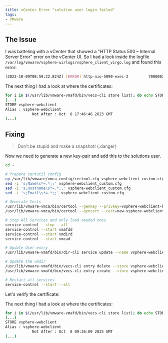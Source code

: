 ```yaml
---
title: vCenter Error "solution user login failed"
tags: 
- VMware
---
```


## The Issue

I was batteling with a vCenter that showed a "HTTP Status 500 – Internal Server Error" error on the vCenter UI.
So I had a look inside the logfile `/var/log/vmware/vsphere-ui/logs/vsphere_client_virgo.log` and found this error:

```bash
[2023-10-09T08:59:22.824Z] [ERROR] http-nio-5090-exec-2         70000028 100006 ###### com.vmware.vise.vim.security.sso.impl.NgcSolutionUser             Solution user login into domain vsphere.local failed. com.vmware.vim.sso.client.exception.AuthenticationFailedException: Provided credentials are not valid.
```

The next thing I had a look at where the certificates:

```bash
for i in $(/usr/lib/vmware-vmafd/bin/vecs-cli store list); do echo STORE $i; sudo /usr/lib/vmware-vmafd/bin/vecs-cli entry list --store $i --text | egrep "Alias|Not After"; done
(...)
STORE vsphere-webclient
Alias : vsphere-webclient
            Not After : Oct  8 17:46:46 2023 GMT
(...)
```

## Fixing


> Don't be stupid and make a snapshot!
> {.danger}

Now we need to generate a new key-pair and add this to the solutions user.

```bash
cd ~

# Prepare certutil config
cp /var/lib/vmware/vmca_config/certool.cfg vsphere-webclient_custom.cfg
sed -i 's;Name\s*=.*;;' vsphere-webclient_custom.cfg
sed -i 's;Hostname\s*=.*;;' vsphere-webclient_custom.cfg
sed -i 's;Email\s*=.*;;' vsphere-webclient_custom.cfg

# Generate Certs
/usr/lib/vmware-vmca/bin/certool --genkey --privkey=vsphere-webclient-key.priv --pubkey=vsphere-webclient-key.pub
/usr/lib/vmware-vmca/bin/certool --gencert --cert=new-vsphere-webclient.crt --privkey=vsphere-webclient-key.priv --config vsphere-webclient_custom.cfg --Name=vsphere-webclient  --server=localhost # replace with PSC fqdn if not embedded

# Stop All Services and only load needed ones
service-control --stop --all
service-control --start vmafdd
service-control --start vmdird
service-control --start vmcad

# Update User entry
/usr/lib/vmware-vmafd/bin/dir-cli service update --name vsphere-webclient-cae487d0-4258-11e8-95cf-000c29c503c2 --cert new-vsphere-webclient.crt

# Update the vmdir
/usr/lib/vmware-vmafd/bin/vecs-cli entry delete --store vsphere-webclient --alias vsphere-webclient
/usr/lib/vmware-vmafd/bin/vecs-cli entry create --store vsphere-webclient --alias vsphere-webclient --cert new-vsphere-webclient.crt --key vsphere-webclient-key.priv

# Restart all services
service-control --start --all
```

Let's verify the certificate:


The next thing I had a look at where the certificates:

```bash
for i in $(/usr/lib/vmware-vmafd/bin/vecs-cli store list); do echo STORE $i; sudo /usr/lib/vmware-vmafd/bin/vecs-cli entry list --store $i --text | egrep "Alias|Not After"; done
(...)
STORE vsphere-webclient
Alias : vsphere-webclient
            Not After : Oct  8 09:26:09 2025 GMT
(...)
```